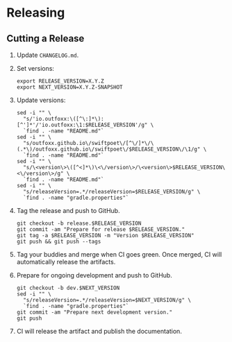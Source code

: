 Releasing
=========

Cutting a Release
---------------------

1. Update `CHANGELOG.md`.

2. Set versions:

    ```
    export RELEASE_VERSION=X.Y.Z
    export NEXT_VERSION=X.Y.Z-SNAPSHOT
    ```

3. Update versions:

    ```
    sed -i "" \
      "s/'io.outfoxx:\([^\:]*\):[^']*'/'io.outfoxx:\1:$RELEASE_VERSION'/g" \
      `find . -name "README.md"`
    sed -i "" \
      "s/outfoxx.github.io\/swiftpoet\/[^\/]*\/\(.*\)/outfoxx.github.io\/swiftpoet\/$RELEASE_VERSION\/\1/g" \
      `find . -name "README.md"`
    sed -i "" \
      "s/\<version\>\([^<]*\)\<\/version\>/\<version\>$RELEASE_VERSION\<\/version\>/g" \
      `find . -name "README.md"`
    sed -i "" \
      "s/releaseVersion=.*/releaseVersion=$RELEASE_VERSION/g" \
      `find . -name "gradle.properties"`
    ```

4. Tag the release and push to GitHub.

    ```
    git checkout -b release.$RELEASE_VERSION
    git commit -am "Prepare for release $RELEASE_VERSION."
    git tag -a $RELEASE_VERSION -m "Version $RELEASE_VERSION"
    git push && git push --tags
    ```

5. Tag your buddies and merge when CI goes green. Once merged, CI will automatically release the artifacts.

6. Prepare for ongoing development and push to GitHub.

    ```
    git checkout -b dev.$NEXT_VERSION
    sed -i "" \
      "s/releaseVersion=.*/releaseVersion=$NEXT_VERSION/g" \
      `find . -name "gradle.properties"`
    git commit -am "Prepare next development version."
    git push
    ```

7. CI will release the artifact and publish the documentation.

 [sonatype_issues]: https://issues.sonatype.org/
 [sonatype_nexus]: https://oss.sonatype.org/
 [github_actions]: https://github.com/outfoxx/swiftpoet/actions
